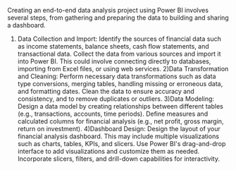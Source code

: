 Creating an end-to-end data analysis project using Power BI involves several steps, from gathering and preparing the data to building and sharing a dashboard.
1) Data Collection and Import:
Identify the sources of financial data such as income statements, balance sheets, cash flow statements, and transactional data.
Collect the data from various sources and import it into Power BI. This could involve connecting directly to databases, importing from Excel files, or using web services.
2)Data Transformation and Cleaning:
Perform necessary data transformations such as data type conversions, merging tables, handling missing or erroneous data, and formatting dates.
Clean the data to ensure accuracy and consistency, and to remove duplicates or outliers.
3)Data Modeling:
Design a data model by creating relationships between different tables (e.g., transactions, accounts, time periods).
Define measures and calculated columns for financial analysis (e.g., net profit, gross margin, return on investment).
4)Dashboard Design:
Design the layout of your financial analysis dashboard. This may include multiple visualizations such as charts, tables, KPIs, and slicers.
Use Power BI's drag-and-drop interface to add visualizations and customize them as needed.
Incorporate slicers, filters, and drill-down capabilities for interactivity.
